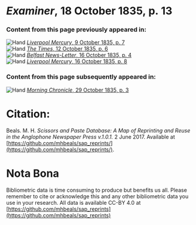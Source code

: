 # *Examiner*, 18 October 1835, p. 13  
  
### Content from this page previously appeared in:  
![Hand](http://scissorsandpaste.net/wp-content/uploads/2017/06/smallhandpointer.png) [*Liverpool Mercury*, 9 October 1835, p. 7](https://mhbeals.github.io/sap_html/Liverpool-Mercury/Liverpool-Mercury-9-October-1835-p-7)  
![Hand](http://scissorsandpaste.net/wp-content/uploads/2017/06/smallhandpointer.png) [*The Times*, 12 October 1835, p. 6](https://mhbeals.github.io/sap_html/The-Times/The-Times-12-October-1835-p-6)  
![Hand](http://scissorsandpaste.net/wp-content/uploads/2017/06/smallhandpointer.png) [*Belfast News-Letter*, 16 October 1835, p. 4](https://mhbeals.github.io/sap_html/Belfast-News-Letter/Belfast-News-Letter-16-October-1835-p-4)  
![Hand](http://scissorsandpaste.net/wp-content/uploads/2017/06/smallhandpointer.png) [*Liverpool Mercury*, 16 October 1835, p. 8](https://mhbeals.github.io/sap_html/Liverpool-Mercury/Liverpool-Mercury-16-October-1835-p-8)  
  
### Content from this page subsequently appeared in:  
![Hand](http://scissorsandpaste.net/wp-content/uploads/2017/06/smallhandpointer.png) [*Morning Chronicle*, 29 October 1835, p. 3](https://mhbeals.github.io/sap_html/Morning-Chronicle/Morning-Chronicle-29-October-1835-p-3)  


# Citation: 

Beals. M. H. *Scissors and Paste Database: A Map of Reprinting and Reuse in the Anglophone Newspaper Press v.1.0.1.* 2 June 2017. Available at [https://github.com/mhbeals/sap_reprints/](https://github.com/mhbeals/sap_reprints/). 

# Nota Bona

Bibliometric data is time consuming to produce but benefits us all. Please remember to cite or acknowledge this and any other bibliometric data you use in your research. All data is available CC-BY 4.0 at [https://github.com/mhbeals/sap_reprints](https://github.com/mhbeals/sap_reprints)